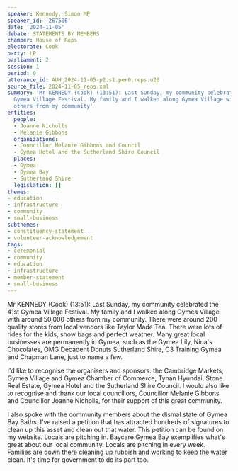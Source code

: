```yaml
---
speaker: Kennedy, Simon MP
speaker_id: '267506'
date: '2024-11-05'
debate: STATEMENTS BY MEMBERS
chamber: House of Reps
electorate: Cook
party: LP
parliament: 2
session: 1
period: 0
utterance_id: AUH_2024-11-05-p2.s1.per0.reps.u26
source_file: 2024-11-05_reps.xml
summary: 'Mr KENNEDY (Cook) (13:51): Last Sunday, my community celebrated the 41st
  Gymea Village Festival. My family and I walked along Gymea Village with around 50,000
  others from my community'
entities:
  people:
  - Joanne Nicholls
  - Melanie Gibbons
  organizations:
  - Councillor Melanie Gibbons and Council
  - Gymea Hotel and the Sutherland Shire Council
  places:
  - Gymea
  - Gymea Bay
  - Sutherland Shire
  legislation: []
themes:
- education
- infrastructure
- community
- small-business
subthemes:
- constituency-statement
- volunteer-acknowledgement
tags:
- ceremonial
- community
- education
- infrastructure
- member-statement
- small-business
---
```


Mr KENNEDY (Cook) (13:51): Last Sunday, my community celebrated the 41st Gymea Village Festival. My family and I walked along Gymea Village with around 50,000 others from my community. There were around 200 quality stores from local vendors like Taylor Made Tea. There were lots of rides for the kids, show bags and perfect weather. Many great local businesses are permanently in Gymea, such as the Gymea Lily, Nina's Chocolates, OMG Decadent Donuts Sutherland Shire, C3 Training Gymea and Chapman Lane, just to name a few.

I'd like to recognise the organisers and sponsors: the Cambridge Markets, Gymea Village and Gymea Chamber of Commerce, Tynan Hyundai, Stone Real Estate, Gymea Hotel and the Sutherland Shire Council. I would also like to recognise and thank our local councillors, Councillor Melanie Gibbons and Councillor Joanne Nicholls, for their support of this great community.

I also spoke with the community members about the dismal state of Gymea Bay Baths. I've raised a petition that has attracted hundreds of signatures to clean up this asset and clean out that water. This petition can be found on my website. Locals are pitching in. Baycare Gymea Bay exemplifies what's great about our local community. Locals are pitching in every week. Families are down there cleaning up rubbish and working to keep the water clean. It's time for government to do its part too.